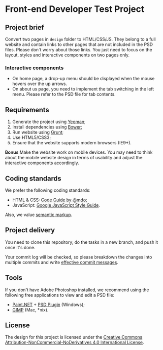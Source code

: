 # Front-end Developer Test Project

## Project brief

Convert two pages in `design` folder to HTML/CSS/JS. They belong to a full
website and contain links to other pages that are not included in the PSD files.
Please don't worry about those links. You just need to focus on the layout,
styles and interactive components on two pages only.

### Interactive components

- On home page, a drop-up menu should be displayed when the mouse hovers over
the up arrows.
- On about us page, you need to implement the tab switching in the left menu.
Please refer to the PSD file for tab contents.

## Requirements

1. Generate the project using [Yeoman](http://yeoman.io/);
2. Install dependencies using [Bower](http://bower.io/);
3. Run website using [Grunt](http://gruntjs.com/);
4. Use HTML5/CSS3;
5. Ensure that the website supports modern browsers (IE9+).

**Bonus** Make the website work on mobile devices. You may need to think about
the mobile website design in terms of usability and adjust the interactive
components accordingly.

## Coding standards

We prefer the following coding standards:

- HTML & CSS: [Code Guide by @mdo](http://codeguide.co/);
- JavaScript: [Google JavaScript Style Guide](https://google-styleguide.googlecode.com/svn/trunk/javascriptguide.xml).

Also, we value [semantic markup](http://en.wikipedia.org/wiki/Semantic_HTML).

## Project delivery

You need to clone this repository, do the tasks in a new branch, and push it
once it's done.

Your commit log will be checked, so please breakdown the changes into multiple
commits and write [effective commit messages](http://chris.beams.io/posts/git-commit/).

## Tools

If you don't have Adobe Photoshop installed, we recommend using the following
free applications to view and edit a PSD file:

- [Paint.NET](http://www.getpaint.net/) + [PSD Plugin](http://psdplugin.codeplex.com/)
(Windows);
- [GIMP](http://www.gimp.org/) (Mac, *nix).

## License

The design for this project is licensed under the [Creative Commons
Attribution-NonCommercial-NoDerivatives 4.0 International License](http://creativecommons.org/licenses/by-nc-nd/4.0/).
